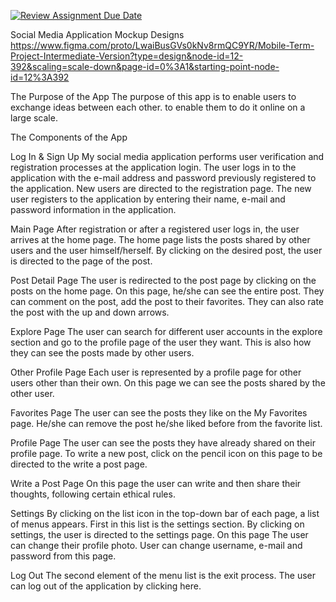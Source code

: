 [![Review Assignment Due Date](https://classroom.github.com/assets/deadline-readme-button-24ddc0f5d75046c5622901739e7c5dd533143b0c8e959d652212380cedb1ea36.svg)](https://classroom.github.com/a/bNK1Gd0z)

Social Media Application Mockup Designs
https://www.figma.com/proto/LwaiBusGVs0kNv8rmQC9YR/Mobile-Term-Project-Intermediate-Version?type=design&node-id=12-392&scaling=scale-down&page-id=0%3A1&starting-point-node-id=12%3A392


The Purpose of the App
The purpose of this app is to enable users to exchange ideas between each other. 
to enable them to do it online on a large scale.

The Components of the App

Log In & Sign Up
My social media application performs user verification and registration processes at the application login. The user logs in to the application with the e-mail address and password previously registered to the application. New users are directed to the registration page. The new user registers to the application by entering their name, e-mail and password information in the application. 

Main Page
After registration or after a registered user logs in, the user arrives at the home page. The home page lists the posts shared by other users and the user himself/herself. By clicking on the desired post, the user is directed to the page of the post.

Post Detail Page
The user is redirected to the post page by clicking on the posts on the home page. On this page, he/she can see the entire post. They can comment on the post, add the post to their favorites. They can also rate the post with the up and down arrows.

Explore Page
The user can search for different user accounts in the explore section and go to the profile page of the user they want. This is also how they can see the posts made by other users.

Other Profile Page
Each user is represented by a profile page for other users other than their own. On this page we can see the posts shared by the other user.

Favorites Page
The user can see the posts they like on the My Favorites page.
He/she can remove the post he/she liked before from the favorite list.

Profile Page
The user can see the posts they have already shared on their profile page. To write a new post, click on the pencil icon on this page to be directed to the write a post page.

Write a Post Page
On this page the user can write and then share their thoughts, following certain ethical rules.

Settings
By clicking on the list icon in the top-down bar of each page, a list of menus appears. First in this list is the settings section. By clicking on settings, the user is directed to the settings page. On this page The user can change their profile photo. User can change username, e-mail and password from this page.

Log Out
The second element of the menu list is the exit process. The user can log out of the application by clicking here.